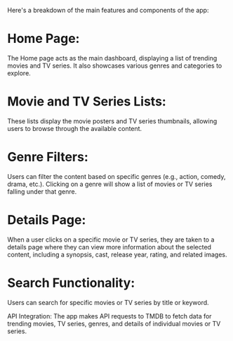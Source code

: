 Here's a breakdown of the main features and components of the app:

# Home Page: 
The Home page acts as the main dashboard, displaying a list of trending movies and TV series. It also showcases various genres and categories to explore.

# Movie and TV Series Lists: 
These lists display the movie posters and TV series thumbnails, allowing users to browse through the available content.

# Genre Filters: 
Users can filter the content based on specific genres (e.g., action, comedy, drama, etc.). Clicking on a genre will show a list of movies or TV series falling under that genre.

# Details Page: 
When a user clicks on a specific movie or TV series, they are taken to a details page where they can view more information about the selected content, including a synopsis, cast, release year, rating, and related images.

# Search Functionality: 
Users can search for specific movies or TV series by title or keyword.

API Integration: The app makes API requests to TMDB to fetch data for trending movies, TV series, genres, and details of individual movies or TV series.
